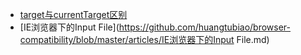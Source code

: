 - [target与currentTarget区别](https://github.com/huangtubiao/browser-compatibility/blob/master/articles/target与currentTarget区别.md)
- [IE浏览器下的Input File](https://github.com/huangtubiao/browser-compatibility/blob/master/articles/IE浏览器下的Input File.md)
